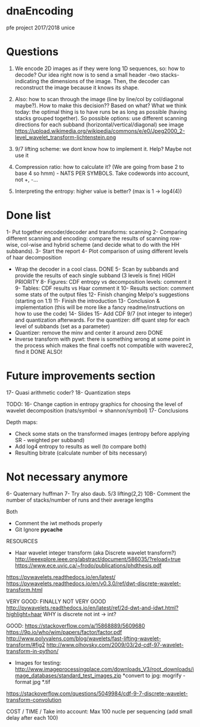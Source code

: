 # dnaEncoding
pfe project 2017/2018 unice

# Questions

1. We encode 2D images as if they were long 1D sequences, so: how to decode? 
Our idea right now is to send a small header -two stacks- indicating the dimensions of the image. Then, the decoder can reconstruct the image because it knows its shape.

2. Also: how to scan through the image (line by line/col by col/diagonal maybe?). How to make this decision?? Based on what?
What we think today: the optimal thing is to have runs be as long as possible (having stacks grouped together). So possible options: use different scanning directions for each subband (horizontal/vertical/diagonal) see image
https://upload.wikimedia.org/wikipedia/commons/e/e0/Jpeg2000_2-level_wavelet_transform-lichtenstein.png

3. 9/7 lifting scheme: we dont know how to implement it. Help? Maybe not use it

4. Compression ratio: how to calculate it? (We are going from base 2 to base 4 so hmm)  - NATS PER SYMBOLS. Take codewords into account, not +, -...

5. Interpreting the entropy: higher value is better? (max is 1 -> log4(4))

# Done list

1- Put together encoder/decoder and transforms: scanning
2- Comparing different scanning and encoding: compare the results of scanning row-wise, col-wise and hybrid scheme (and decide what to do with the HH subbands). 
3- Start the report 
4- Plot comparison of using different levels of haar decomposition
- Wrap the decoder in a cool class. DONE
5- Scan by subbands and provide the results of each single subband (3 levels is fine) HIGH PRIORITY
8- Figures: CDF entropy vs decomposition levels: comment it
9- Tables:  CDF results vs Haar comment it
10- Results section: comment some stats of the output files
12- Finish changing Melpo's suggestions (starting on 1.1)
11- Finish the introduction
13- Conclusion & implementation (this will be more like a fancy readme/instructions on how to use the code)
14- Slides
15- Add CDF 9/7 (not integer to integer) and quantization afterwards. For the quantizer: diff quant step for each level of subbands (set as a parameter)
- Quantizer: remove the minv and center it around zero DONE
- Inverse transform with pywt: there is something wrong at some point in the process which makes the final coeffs not compatible with waverec2, find it DONE ALSO!

# Future improvements section
17- Quasi arithmetic coder?
18- Quantization steps


TODO:
16- Change caption in entropy graphics for choosing the level of wavelet decomposition (nats/symbol -> shannon/symbol)
17- Conclusions

Depth maps:
- Check some stats on the transformed images (entropy before applying SR - weighted per subband)
- Add log4 entropy to results as well (to compare both)
- Resulting bitrate (calculate number of bits necessary)

# Not necessary anymore
6- Quaternary huffman
7- Try also daub. 5/3 lifting(2,2)
10B- Comment the number of stacks/number of runs and their average lengths


Both
- Comment the iwt methods properly
- Git Ignore __pycache__

RESOURCES
- Haar wavelet integer transform (aka Discrete wavelet transform?)
http://ieeexplore.ieee.org/abstract/document/586035/?reload=true
https://www.ece.uvic.ca/~frodo/publications/phdthesis.pdf

https://pywavelets.readthedocs.io/en/latest/
https://pywavelets.readthedocs.io/en/v0.3.0/ref/dwt-discrete-wavelet-transform.html

VERY GOOD: FINALLY NOT VERY GOOD
http://pywavelets.readthedocs.io/en/latest/ref/2d-dwt-and-idwt.html?highlight=haar
WHY is discrete not int -> int?

GOOD:
https://stackoverflow.com/a/15868889/5609680
https://9p.io/who/wim/papers/factor/factor.pdf
http://www.polyvalens.com/blog/wavelets/fast-lifting-wavelet-transform/#fig2
http://www.olhovsky.com/2009/03/2d-cdf-97-wavelet-transform-in-python/

- Images for testing:
	http://www.imageprocessingplace.com/downloads_V3/root_downloads/image_databases/standard_test_images.zip
	*convert to jpg: mogrify -format jpg *.tif


https://stackoverflow.com/questions/5049984/cdf-9-7-discrete-wavelet-transform-convolution

COST / TIME / 
Take into account: Max 100 nucle per sequencing (add small delay after each 100)
